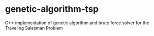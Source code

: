 # genetic-algorithm-tsp
C++ implementation of genetic algorithm and brute force solver for the Traveling Salesman Problem
